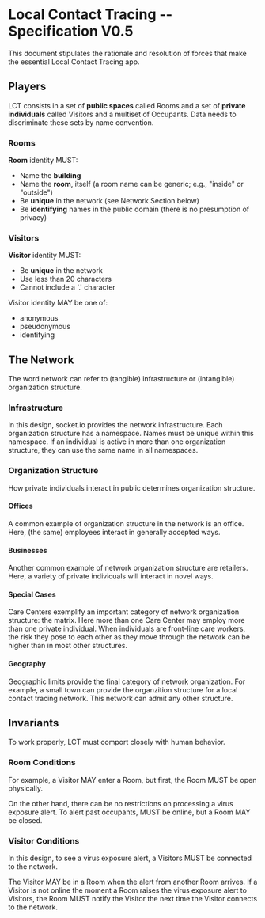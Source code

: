 # Local Contact Tracing -- Specification V0.5

This document stipulates the rationale and resolution of forces that make the essential Local Contact Tracing app.

## Players

LCT consists in a set of **public spaces** called Rooms and a set of **private individuals** called Visitors and a multiset of Occupants. Data needs to discriminate these sets by name convention.

### Rooms

**Room** identity MUST:

- Name the **building**
- Name the **room**, itself (a room name can be generic; e.g., "inside" or "outside")
- Be **unique** in the network (see Network Section below)
- Be **identifying** names in the public domain (there is no presumption of privacy)

### Visitors

**Visitor** identity MUST:

- Be **unique** in the network
- Use less than 20 characters
- Cannot include a '.' character

Visitor identity MAY be one of:

- anonymous
- pseudonymous
- identifying

## The Network

The word network can refer to (tangible) infrastructure or (intangible) organization structure.

### Infrastructure

In this design, socket.io provides the network infrastructure. Each organization structure has a namespace. Names must be unique within this namespace. If an individual is active in more than one organization structure, they can use the same name in all namespaces.

### Organization Structure

How private individuals interact in public determines organization structure.

#### Offices

A common example of organization structure in the network is an office. Here, (the same) employees interact in generally accepted ways.

#### Businesses

Another common example of network organization structure are retailers. Here, a variety of private indivicuals will interact in novel ways.

#### Special Cases

Care Centers exemplify an important category of network organization structure: the matrix. Here more than one Care Center may employ more than one private individual. When individuals are front-line care workers, the risk they pose to each other as they move through the network can be higher than in most other structures.

#### Geography

Geographic limits provide the final category of network organization. For example, a small town can provide the organzition structure for a local contact tracing network. This network can admit any other structure.

## Invariants

To work properly, LCT must comport closely with human behavior.

### Room Conditions

For example, a Visitor MAY enter a Room, but first, the Room MUST be open physically.

On the other hand, there can be no restrictions on processing a virus exposure alert. To alert past occupants, MUST be online, but a Room MAY be closed.

### Visitor Conditions

In this design, to see a virus exposure alert, a Visitors MUST be connected to the network.

The Visitor MAY be in a Room when the alert from another Room arrives. If a Visitor is not online the moment a Room raises the virus exposure alert to Visitors, the Room MUST notify the Visitor the next time the Visitor connects to the network.

